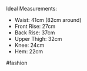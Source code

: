 
Ideal Measurements:
- Waist: 41cm (82cm around)
- Front Rise: 27cm 
- Back Rise: 37cm
- Upper Thigh: 32cm
- Knee: 24cm
- Hem: 22cm


#fashion